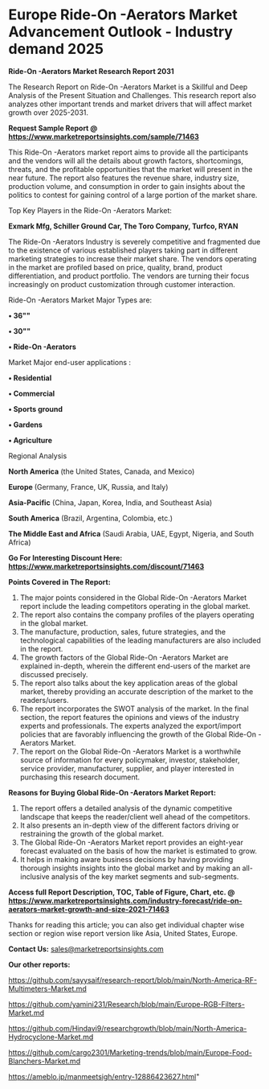 # Europe Ride-On -Aerators Market Advancement Outlook - Industry demand 2025

<strong>Ride-On -Aerators Market Research Report 2031</strong>

The Research Report on Ride-On -Aerators Market is a Skillful and Deep Analysis of the Present Situation and Challenges. This research report also analyzes other important trends and market drivers that will affect market growth over 2025-2031.

<strong>Request Sample Report @ <a href=https://www.marketreportsinsights.com/sample/71463>https://www.marketreportsinsights.com/sample/71463</a></strong>

This Ride-On -Aerators market report aims to provide all the participants and the vendors will all the details about growth factors, shortcomings, threats, and the profitable opportunities that the market will present in the near future. The report also features the revenue share, industry size, production volume, and consumption in order to gain insights about the politics to contest for gaining control of a large portion of the market share.

Top Key Players in the Ride-On -Aerators Market:

<strong>Exmark Mfg, Schiller Ground Car, The Toro Company, Turfco, RYAN</strong>

The Ride-On -Aerators Industry is severely competitive and fragmented due to the existence of various established players taking part in different marketing strategies to increase their market share. The vendors operating in the market are profiled based on price, quality, brand, product differentiation, and product portfolio. The vendors are turning their focus increasingly on product customization through customer interaction.

Ride-On -Aerators Market Major Types are:

<strong>• 36""

• 30""

• Ride-On -Aerators</strong>

Market Major end-user applications :

<strong>• Residential

• Commercial

• Sports ground

• Gardens

• Agriculture</strong>

Regional Analysis

</u><strong><b>North America</b></strong> (the United States, Canada, and Mexico)

<strong><b>Europe </b></strong>(Germany, France, UK, Russia, and Italy)

<strong><b>Asia-Pacific</b></strong> (China, Japan, Korea, India, and Southeast Asia)

<strong><b>South America</b></strong> (Brazil, Argentina, Colombia, etc.)

<strong><b>The Middle East and Africa</b></strong> (Saudi Arabia, UAE, Egypt, Nigeria, and South Africa)

<strong>Go For Interesting Discount Here: <a href=https://www.marketreportsinsights.com/discount/71463>https://www.marketreportsinsights.com/discount/71463</a></strong>

<strong>Points Covered in The Report:</strong>
<ol>
  <li>The major points considered in the Global Ride-On -Aerators Market report include the leading competitors operating in the global market.</li>
  <li>The report also contains the company profiles of the players operating in the global market.</li>
  <li>The manufacture, production, sales, future strategies, and the technological capabilities of the leading manufacturers are also included in the report.</li>
  <li>The growth factors of the Global Ride-On -Aerators Market are explained in-depth, wherein the different end-users of the market are discussed precisely.</li>
  <li>The report also talks about the key application areas of the global market, thereby providing an accurate description of the market to the readers/users.</li>
  <li>The report incorporates the SWOT analysis of the market. In the final section, the report features the opinions and views of the industry experts and professionals. The experts analyzed the export/import policies that are favorably influencing the growth of the Global Ride-On -Aerators Market.</li>
  <li>The report on the Global Ride-On -Aerators Market is a worthwhile source of information for every policymaker, investor, stakeholder, service provider, manufacturer, supplier, and player interested in purchasing this research document.</li>
</ol>
<strong>Reasons for Buying Global Ride-On -Aerators Market Report:</strong>

<ol>
  <li>The report offers a detailed analysis of the dynamic competitive landscape that keeps the reader/client well ahead of the competitors.</li>
  <li>It also presents an in-depth view of the different factors driving or restraining the growth of the global market.</li>
  <li>The Global Ride-On -Aerators Market report provides an eight-year forecast evaluated on the basis of how the market is estimated to grow.</li>
  <li>It helps in making aware business decisions by having providing thorough insights insights into the global market and by making an all-inclusive analysis of the key market segments and sub-segments.</li>
</ol>
<strong>Access full Report Description, TOC, Table of Figure, Chart, etc. @ <a href=https://www.marketreportsinsights.com/industry-forecast/ride-on-aerators-market-growth-and-size-2021-71463>https://www.marketreportsinsights.com/industry-forecast/ride-on-aerators-market-growth-and-size-2021-71463</a></strong>


Thanks for reading this article; you can also get individual chapter wise section or region wise report version like Asia, United States, Europe.

<strong>Contact Us:</strong>
sales@marketreportsinsights.com

<strong>Our other reports:</strong>

<a href=https://github.com/sayysaif/research-report/blob/main/North-America-RF-Multimeters-Market.md>https://github.com/sayysaif/research-report/blob/main/North-America-RF-Multimeters-Market.md</a>

<a href=https://github.com/yamini231/Research/blob/main/Europe-RGB-Filters-Market.md>https://github.com/yamini231/Research/blob/main/Europe-RGB-Filters-Market.md</a>

<a href=https://github.com/Hindavi9/researchgrowth/blob/main/North-America-Hydrocyclone-Market.md>https://github.com/Hindavi9/researchgrowth/blob/main/North-America-Hydrocyclone-Market.md</a>

<a href=https://github.com/cargo2301/Marketing-trends/blob/main/Europe-Food-Blanchers-Market.md>https://github.com/cargo2301/Marketing-trends/blob/main/Europe-Food-Blanchers-Market.md</a>

<a href=https://ameblo.jp/manmeetsigh/entry-12886423627.html>https://ameblo.jp/manmeetsigh/entry-12886423627.html</a>"
